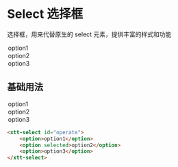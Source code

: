 <script setup>
import { onMounted, onUnmounted } from 'vue'
import "./css/com.css"
import GUI from "lil-gui";

let gui;

onMounted(async () => {
	await Promise.all([
		import("../../dist/xtt-tooltip.js"),
		import("../../dist/xtt-icon.js"),
		import("../../dist/xtt-button.js"),
		import("../../dist/xtt-select.js"),
	])

	const operate = document.getElementById("operate");

	gui = new GUI({
		container: document.querySelector(".operate-wrapper")
	});

	const obj = {
		value: operate.value,
		options: "option2",
		disabled: false,
		option1: {
			value: "option1",
			disabled: false,
		},
		option2: {
			value: "option2",
			disabled: false,
		},
		option3: {
			value: "option3",
			disabled: false,
		},
	};

	const valueController = gui.add(obj, "value")

	operate.addEventListener("change", (e) => {
		valueController.setValue(e.target.value);
	});

	gui.add(obj, "options", ["option1", "option2", "option3" ]).onChange((v) => {
		valueController.setValue(obj[v].value);
		operate.value = v;
	});

	gui.add(obj, "disabled").onChange((v) => {
		operate.disabled = v;
	});


	const option1 = gui.addFolder("option1");
	option1.add(obj.option1, "value").onChange((v) => {
		operate.querySelector("option").value = v;
	});
});

onUnmounted(() => {
	gui.destroy();
});
</script>

# Select 选择框

选择框，用来代替原生的 select 元素，提供丰富的样式和功能

<section class="operate-wrapper">
	<div class="operate-content">
		<xtt-select id="operate">
			<option>option1</option>
			<option selected>option2</option>
			<option>option3</option>
		</xtt-select>
	</div>
</section>

## 基础用法

<section class="wrap">
	<xtt-select id="operate">
		<option>option1</option>
		<option selected>option2</option>
		<option>option3</option>
	</xtt-select>
</section>

```html
<xtt-select id="operate">
	<option>option1</option>
	<option selected>option2</option>
	<option>option3</option>
</xtt-select>
```
